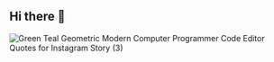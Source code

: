 ## Hi there 👋
![Green Teal Geometric Modern Computer Programmer Code Editor Quotes for Instagram Story (3)](https://github.com/user-attachments/assets/1b5299ea-3817-4408-9172-fe80ac5876ee)
